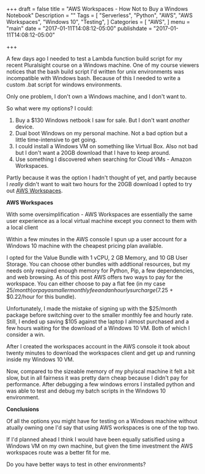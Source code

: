 +++
draft = false
title = "AWS Workspaces - How Not to Buy a Windows Notebook"
Description = ""
Tags = [
  "Serverless",
  "Python",
  "AWS",
  "AWS Workspaces",
  "Windows 10",
  "Testing",
]
Categories = [
  "AWS",
]
menu = "main"
date = "2017-01-11T14:08:12-05:00"
publishdate = "2017-01-11T14:08:12-05:00"

+++

A few days ago I needed to test a Lambda function build script for my recent Pluralsight course on a Windows machine. One of my course viewers notices that the bash build script I'd written for unix environments was incompatible with Windows bash. Because of this I needed to write a custom .bat script for windows environments.

Only one problem, I don't own a Windows machine, and I don't want to.

So what were my options? I could:

1. Buy a $130 Windows netbook I saw for sale. But I don't want _another_ device.
2. Dual boot Windows on my personal machine. Not a bad option but a little time-intensive to get going. 
3. I could install a Windows VM on something like Virtual Box. Also not bad but I don't want a 20GB download that I have to keep around.
4. Use something I discovered when searching for Cloud VMs - Amazon Workspaces.

Partly because it was the option I hadn't thought of yet, and partly because I _really_ didn't want to wait two hours for the 20GB download I opted to try out [AWS Workspaces](https://aws.amazon.com/workspaces/).

**AWS Workspaces**

With some oversimplification - AWS Workspaces are essentially the same user experience as a local virtual machine except you connect to them with a local client

Within a few minutes in the AWS console I spun up a user account for a Windows 10 machine with the cheapest pricing plan available.

I opted for the Value Bundle with 1 vCPU, 2 GB Memory, and 10 GB User Storage. You can choose other bundles with addtional resources, but my needs only required enough memory for Python, Pip, a few dependencies, and web browsing. As of this post AWS offers two ways to pay for the workspace. You can either choose to pay a flat fee (in my case $25/month) or pay a smaller monthly fee and an hourly surcharge ($7.25 + $0.22/hour for this bundle).

Unfortunately, I made the mistake of signing up with the $25/month package before switching over to the smaller monthly fee and hourly rate. Still, I ended up saving $105 against the laptop I almost purchased and a few hours waiting for the download of a Windows 10 VM. Both of which I consider a win.

After I created the workspaces account in the AWS console it took about twenty minutes to download the workspaces client and get up and running inside my Windows 10 VM.

Now, compared to the sizeable memory of my phyiscal machine it felt a bit slow, but in all fairness it was pretty darn cheap because I didn't pay for performance. After debugging a few windows errors I installed python and was able to test and debug my batch scripts in the Windows 10 environment.

**Conclusions**

Of all the options you might have for testing on a Windows machine without atually owning one I'd say that using AWS workspaces is one of the top two. 

If I'd planned ahead I think I would have been equally satisified using a Windows VM on my own machine, but given the time investment the AWS workspaces route was a better fit for me.

Do you have better ways to test in other environments?